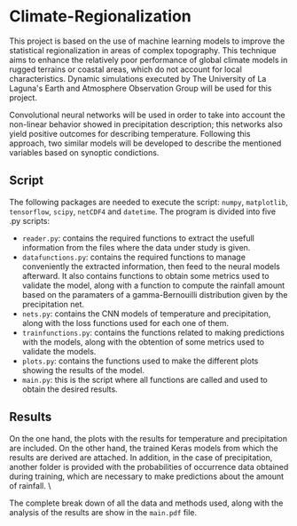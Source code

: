 # Climate-Regionalization

This project is based on the use of machine learning models to improve the statistical regionalization in areas of complex topography. This technique aims to enhance the relatively poor performance of global climate models in rugged terrains or coastal areas, which do not account for local characteristics. Dynamic simulations executed by The University of La Laguna's Earth and Atmosphere Observation Group will be used for this project.

Convolutional neural networks will be used in order to take into account the non-linear behavior showed in precipitation description; this networks also yield positive outcomes for describing temperature. Following this approach, two similar models will be developed to describe the mentioned variables based on synoptic condictions.

## Script

The following packages are needed to execute the script: `numpy`, `matplotlib`, `tensorflow`, `scipy`, `netCDF4` and `datetime`. The program is divided into five .py scripts:
- `reader.py`: contains the required functions to extract the usefull information from the files where the data under study is given.
- `datafunctions.py`: contains the required functions to manage conveniently the extracted information, then feed to the neural models afterward. It also contains functions to obtain some metrics used to validate the model, along with a function to compute the rainfall amount based on the paramaters of a gamma-Bernouilli distribution given by the precipitation net. 
- `nets.py`: contains the CNN models of temperature and precipitation, along with the loss functions used for each one of them. 
- `trainfunctions.py`: contains the functions related to making predictions with the models, along with the obtention of some metrics used to validate the models.
- `plots.py`: contains the functions used to make the different plots showing the results of the model. 
- `main.py`: this is the script where all functions are called and used to obtain the desired results. 

## Results

On the one hand, the plots with the results for temperature and precipitation are included. On the other hand, the trained Keras models from which the results are derived are attached. In addition, in the case of precipitation, another folder is provided with the probabilities of occurrence data obtained during training, which are necessary to make predictions about the amount of rainfall. \\

The complete break down of all the data and methods used, along with the analysis of the results are show in the `main.pdf` file.
